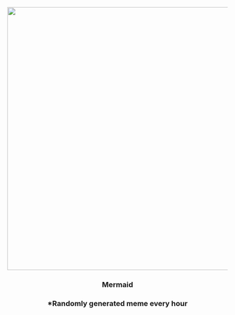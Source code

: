 <p align="center">
        <img src="https://i.redd.it/r3frqwh2fin91.jpg" width="600" height="600">
        </p>
        <h3 align="center">Mermaid</h3>
        <h3 align="center">*Randomly generated meme every hour</h3>
    